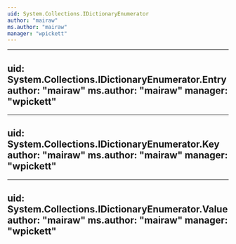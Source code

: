 ```yaml
---
uid: System.Collections.IDictionaryEnumerator
author: "mairaw"
ms.author: "mairaw"
manager: "wpickett"
---
```


---
uid: System.Collections.IDictionaryEnumerator.Entry
author: "mairaw"
ms.author: "mairaw"
manager: "wpickett"
---

---
uid: System.Collections.IDictionaryEnumerator.Key
author: "mairaw"
ms.author: "mairaw"
manager: "wpickett"
---

---
uid: System.Collections.IDictionaryEnumerator.Value
author: "mairaw"
ms.author: "mairaw"
manager: "wpickett"
---
